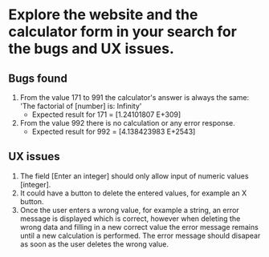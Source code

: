 # Explore the website and the calculator form in your search for the bugs and UX issues. 

## Bugs found
1. From the value 171 to 991 the calculator's answer is always the same: 'The factorial of [number] is: Infinity'
    - Expected result for 171 = [1.24101807 E+309]
2. From the value 992 there is no calculation or any error response.
    - Expected result for 992 = [4.138423983 E+2543]

## UX issues
1. The field [Enter an integer] should only allow input of numeric values [integer].
2. It could have a button to delete the entered values, for example an X button.
3. Once the user enters a wrong value, for example a string, an error message is displayed which is correct, however when deleting the wrong data and filling in a new correct value the error message remains until a new calculation is performed. The error message should disapear as soon as the user deletes the wrong value.
